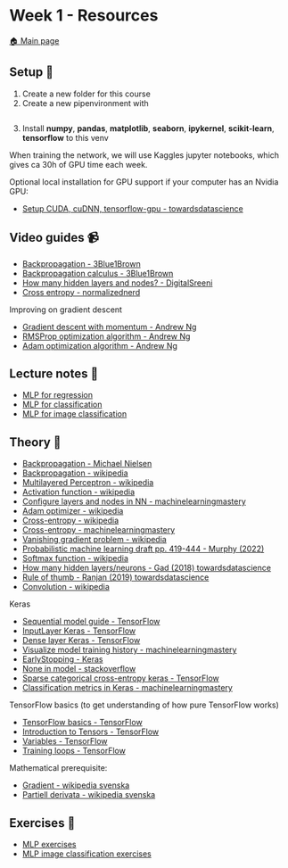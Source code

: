 # Week 1 - Resources

[:house: Main page](https://github.com/pr0fez/AI23-Deep_learning)

## Setup :wrench:

1. Create a new folder for this course
2. Create a new pipenvironment with
   ```python -m venv .venv
   ```
3. Install **numpy**, **pandas**, **matplotlib**, **seaborn**, **ipykernel**, **scikit-learn**, **tensorflow** to this venv

When training the network, we will use Kaggles jupyter notebooks, which gives ca 30h of GPU time each week.

Optional local installation for GPU support if your computer has an Nvidia GPU:

- [Setup CUDA, cuDNN, tensorflow-gpu - towardsdatascience](https://towardsdatascience.com/installing-tensorflow-with-cuda-cudnn-and-gpu-support-on-windows-10-60693e46e781)

## Video guides :video_camera:

- [Backpropagation - 3Blue1Brown](https://www.youtube.com/watch?v=Ilg3gGewQ5U&list=PLZHQObOWTQDNU6R1_67000Dx_ZCJB-3pi&index=3)
- [Backpropagation calculus - 3Blue1Brown](https://www.youtube.com/watch?v=tIeHLnjs5U8&list=PLZHQObOWTQDNU6R1_67000Dx_ZCJB-3pi&index=5)
- [How many hidden layers and nodes? - DigitalSreeni](https://www.youtube.com/watch?v=bqBRET7tbiQ)
- [Cross entropy - normalizednerd](https://www.youtube.com/watch?v=gIx974WtVb4)

Improving on gradient descent
- [Gradient descent with momentum - Andrew Ng](https://www.youtube.com/watch?v=k8fTYJPd3_I)
- [RMSProp optimization algorithm - Andrew Ng](https://www.youtube.com/watch?v=_e-LFe_igno)
- [Adam optimization algorithm - Andrew Ng](https://www.youtube.com/watch?v=JXQT_vxqwIs)

## Lecture notes :book:
- [MLP for regression](https://github.com/pr0fez/AI23-Deep_learning/blob/main/Lectures/Lec0-MLP_regression.ipynb)
- [MLP for classification](https://github.com/pr0fez/AI23-Deep_learning/blob/main/Lectures/Lec0.1-MLP_classification.ipynb)
- [MLP for image classification](https://github.com/pr0fez/AI23-Deep_learning/blob/main/Lectures/Lec1-MLP_image_classification.ipynb)

## Theory :book:

- [Backpropagation - Michael Nielsen](http://neuralnetworksanddeeplearning.com/chap2.html)
- [Backpropagation - wikipedia](https://en.wikipedia.org/wiki/Backpropagation#Motivation)
- [Multilayered Perceptron - wikipedia](https://en.wikipedia.org/wiki/Multilayer_perceptron)
- [Activation function - wikipedia](https://en.wikipedia.org/wiki/Activation_function)
- [Configure layers and nodes in NN - machinelearningmastery](https://machinelearningmastery.com/how-to-configure-the-number-of-layers-and-nodes-in-a-neural-network/)
- [Adam optimizer - wikipedia](https://en.wikipedia.org/wiki/Stochastic_gradient_descent#Adam)
- [Cross-entropy - wikipedia](https://en.wikipedia.org/wiki/Cross_entropy)
- [Cross-entropy - machinelearningmastery](https://machinelearningmastery.com/cross-entropy-for-machine-learning/)
- [Vanishing gradient problem - wikipedia](https://en.wikipedia.org/wiki/Vanishing_gradient_problem)
- [Probabilistic machine learning draft pp. 419-444 - Murphy (2022)](https://probml.github.io/pml-book/book1.html)
- [Softmax function - wikipedia](https://en.wikipedia.org/wiki/Softmax_function)
- [How many hidden layers/neurons - Gad (2018) towardsdatascience](https://towardsdatascience.com/beginners-ask-how-many-hidden-layers-neurons-to-use-in-artificial-neural-networks-51466afa0d3e)
- [Rule of thumb - Ranjan (2019) towardsdatascience](https://towardsdatascience.com/17-rules-of-thumb-for-building-a-neural-network-93356f9930af)
- [Convolution - wikipedia](https://en.wikipedia.org/wiki/Convolution)


Keras

- [Sequential model guide - TensorFlow](https://www.tensorflow.org/guide/keras/sequential_model)
- [InputLayer Keras - TensorFlow](https://www.tensorflow.org/api_docs/python/tf/keras/layers/InputLayer)
- [Dense layer Keras - TensorFlow](https://www.tensorflow.org/api_docs/python/tf/keras/layers/Dense)
- [Visualize model training history - machinelearningmastery](https://machinelearningmastery.com/display-deep-learning-model-training-history-in-keras/)
- [EarlyStopping - Keras](https://keras.io/api/callbacks/early_stopping/)
- [None in model - stackoverflow](https://stackoverflow.com/questions/47240348/what-is-the-meaning-of-the-none-in-model-summary-of-keras)
- [Sparse categorical cross-entropy keras - TensorFlow](https://www.tensorflow.org/api_docs/python/tf/keras/losses/SparseCategoricalCrossentropy?version=nightly)
- [Classification metrics in Keras - machinelearningmastery](https://machinelearningmastery.com/custom-metrics-deep-learning-keras-python/)

TensorFlow basics (to get understanding of how pure TensorFlow works)

- [TensorFlow basics - TensorFlow](https://www.tensorflow.org/guide/basics)
- [Introduction to Tensors - TensorFlow](https://www.tensorflow.org/guide/tensor)
- [Variables - TensorFlow](https://www.tensorflow.org/guide/variable)
- [Training loops - TensorFlow](https://www.tensorflow.org/guide/basic_training_loops)

Mathematical prerequisite:

- [Gradient - wikipedia svenska](<https://sv.wikipedia.org/wiki/Gradient_(matematik)>)
- [Partiell derivata - wikipedia svenska](https://sv.wikipedia.org/wiki/Partiell_derivata)

## Exercises :running:
- [MLP exercises](https://github.com/pr0fez/AI23-Deep_learning/blob/main/Exercises/E0-MLP.ipynb)
- [MLP image classification exercises](https://github.com/pr0fez/AI23-Deep_learning/blob/main/Exercises/E1-MLP_image_classification.ipynb)